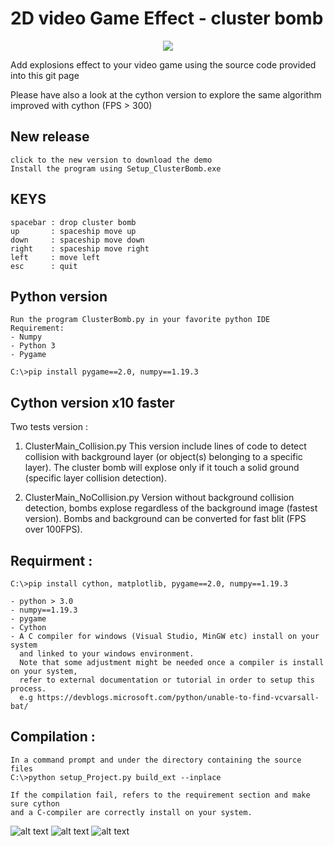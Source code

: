 
# 2D video Game Effect - cluster bomb

<p align="center">
    <img src="https://github.com/yoyoberenguer/PygameShader/blob/main/bombing.gif?raw=true">
</p>

Add explosions effect to your video game using the source code provided into this git page

Please have also a look at the cython version to explore the same algorithm improved with 
cython (FPS > 300)

## New release 
```
click to the new version to download the demo 
Install the program using Setup_ClusterBomb.exe
```

## KEYS
```
spacebar : drop cluster bomb 
up       : spaceship move up 
down     : spaceship move down 
right    : spaceship move right
left     : move left
esc      : quit
```

## Python version 
```
Run the program ClusterBomb.py in your favorite python IDE 
Requirement: 
- Numpy
- Python 3
- Pygame

C:\>pip install pygame==2.0, numpy==1.19.3
```

## Cython version x10 faster


Two tests version :

1) ClusterMain_Collision.py 
   This version include lines of code to detect collision with background 
   layer (or object(s) belonging to a specific layer).
   The cluster bomb will explose only if it touch a solid ground (specific layer 
   collision detection).
   
2) ClusterMain_NoCollision.py
   Version without background collision detection, bombs explose regardless of the 
   background image (fastest version).
   Bombs and background can be converted for fast blit (FPS over 100FPS).


## Requirment :

```
C:\>pip install cython, matplotlib, pygame==2.0, numpy==1.19.3 

- python > 3.0
- numpy==1.19.3
- pygame
- Cython
- A C compiler for windows (Visual Studio, MinGW etc) install on your system 
  and linked to your windows environment.
  Note that some adjustment might be needed once a compiler is install on your system, 
  refer to external documentation or tutorial in order to setup this process.
  e.g https://devblogs.microsoft.com/python/unable-to-find-vcvarsall-bat/
```

## Compilation : 
```
In a command prompt and under the directory containing the source files
C:\>python setup_Project.py build_ext --inplace

If the compilation fail, refers to the requirement section and make sure cython 
and a C-compiler are correctly install on your system. 

```


![alt text](https://github.com/yoyoberenguer/GameEffect/blob/master/Screendump0.png)
![alt text](https://github.com/yoyoberenguer/GameEffect/blob/master/Screendump1.png)
![alt text](https://github.com/yoyoberenguer/GameEffect/blob/master/Screendump2.png)

